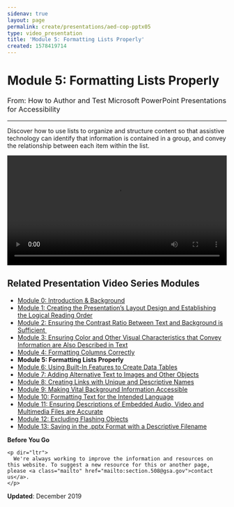 ```yaml
---
sidenav: true
layout: page
permalink: create/presentations/aed-cop-pptx05
type: video_presentation
title: 'Module 5: Formatting Lists Properly'
created: 1578419714
---
```


# Module 5: Formatting Lists Properly

<p style="font-size:115%">
  From: How to Author and Test Microsoft PowerPoint Presentations for Accessibility
</p>

* * *

Discover how to use lists to organize and structure content so that assistive technology can identify that information is contained in a group, and convey the relationship between each item within the list.

<video controls="controls" data-vscid="3qesx4ovd" style="width: 100%;"><source src="https://assets.section508.gov/files/aed-cop-ppt-m05.mp4" type="video/mp4" /></video>

## Related Presentation Video Series Modules

  * [Module 0: Introduction & Background][1]
  * [Module 1: Creating the Presentation&rsquo;s Layout Design and Establishing the Logical Reading Order][2]
  * [Module 2: Ensuring the Contrast Ratio Between Text and Background is Sufficient&nbsp;][3]
  * [Module 3: Ensuring Color and Other Visual Characteristics that Convey Information are Also Described in Text][4]
  * [Module 4: Formatting Columns Correctly][5]
  * **Module 5: Formatting Lists Properly**
  * [Module 6: Using Built-In Features to Create Data Tables][6]
  * [Module 7: Adding Alternative Text to Images and Other Objects][7]
  * [Module 8: Creating Links with Unique and Descriptive Names][8]
  * [Module 9: Making Vital Background Information Accessible][9]
  * [Module 10: Formatting Text for the Intended Language][10]
  * [Module 11: Ensuring Descriptions of Embedded Audio, Video and Multimedia Files are Accurate][11]
  * [Module 12: Excluding Flashing Objects][12]
  * [Module 13: Saving in the .pptx Format with a Descriptive Filename][13]

<div class="panel panel-default">
  <div class="panel-body">
    <strong>Before You Go</strong>
    
    <p dir="ltr">
      We're always working to improve the information and resources on this website. To suggest a new resource for this or another page, please <a class="mailto" href="mailto:section.508@gsa.gov">contact us</a>.
    </p>
  </div>
</div>

**Updated**: December 2019

 [1]: /create/presentations/aed-cop-pptx00
 [2]: /create/presentations/aed-cop-pptx01
 [3]: /create/presentations/aed-cop-pptx02
 [4]: /create/presentations/aed-cop-pptx03
 [5]: /create/presentations/aed-cop-pptx04
 [6]: /create/presentations/aed-cop-pptx06
 [7]: /create/presentations/aed-cop-pptx07
 [8]: /create/presentations/aed-cop-pptx08
 [9]: /create/presentations/aed-cop-pptx09
 [10]: /create/presentations/aed-cop-pptx10
 [11]: /create/presentations/aed-cop-pptx11
 [12]: /create/presentations/aed-cop-pptx12
 [13]: /create/presentations/aed-cop-pptx13